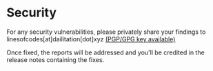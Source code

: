 # Security

For any security vulnerabilities, please privately share your findings to
linesofcodes\[at\]dailitation\[dot\]xyz [(PGP/GPG key available)](https://keys.openpgp.org/vks/v1/by-fingerprint/8A487B532BEF7B324339AC1CFBE9E5E346F3DDE8)

Once fixed, the reports will be addressed and you'll be credited in the release notes containing the fixes.
